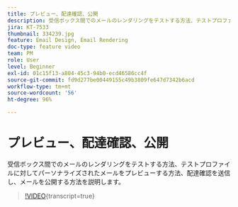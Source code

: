 ```yaml
---
title: プレビュー、配達確認、公開
description: 受信ボックス間でのメールのレンダリングをテストする方法、テストプロファイルに対してパーソナライズされたメールをプレビューする方法、配達確認を送信し、メールを公開する方法を説明します。
jira: KT-7533
thumbnail: 334239.jpg
feature: Email Design, Email Rendering
doc-type: feature video
team: PM
role: User
level: Beginner
exl-id: 01c15f13-a804-45c3-94b0-ecd46586cc4f
source-git-commit: fd9d277be00449155c49b3809fe647d7342b6acd
workflow-type: tm+mt
source-wordcount: '56'
ht-degree: 96%

---
```


# プレビュー、配達確認、公開

受信ボックス間でのメールのレンダリングをテストする方法、テストプロファイルに対してパーソナライズされたメールをプレビューする方法、配達確認を送信し、メールを公開する方法を説明します。

>[!VIDEO](https://video.tv.adobe.com/v/334239?quality=12&learn=on){transcript=true}
